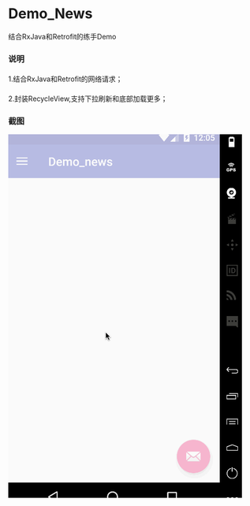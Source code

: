 # Demo_News
结合RxJava和Retrofit的练手Demo
### 说明
####
1.结合RxJava和Retrofit的网络请求；
####
2.封装RecycleView,支持下拉刷新和底部加载更多；
### 截图
![Image](https://github.com/Developmc/Demo_News/blob/master/app/src/main/res/drawable/gif.gif) 

